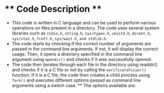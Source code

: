 # ** Code Description **
* This code is written in C language and can be used to perform various operations on files present in a directory.
The code uses several system libraries such as `stdio.h`, `string.h`, `sys/types.h`, `unistd.h`, `dirent.h`, `sys/stat.h`, `fcntl.h`, `sys/wait.h`, `and stdlib.h`.
* The code starts by checking if the correct number of arguments are passed in the command line arguments. If not, it will display the correct usage. Then, it opens a directory specified in the command line argument using `opendir()` and checks if it was successfully opened.
* The code then iterates through each file in the directory using readdir() and checks if it is a C file or not by calling the `verificareFisier()` function. If it is a C file, the code then creates a child process using `fork()` and executes different options passed as command line arguments using a switch case.
** The options available are:
